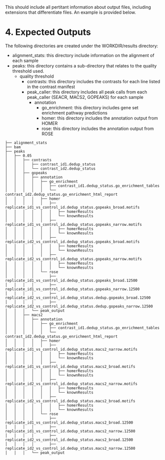 This should include all pertitant information about output files, including extensions that differentiate files. An example is provided below.

# 4. Expected Outputs

The following directories are created under the WORKDIR/results directory:

- alignment_stats: this directory include information on the alignment of each sample
- peaks: this directory contains a sub-directory that relates to the quality threshold used.
  - quality threshold
    - contrasts: this directory includes the contrasts for each line listed in the contrast manifest
    - peak_caller: this directory includes all peak calls from each peak_caller (SEACR, MACS2, GOPEAKS) for each sample
      - annotation
        - go_enrichment: this directory includes gene set enrichment pathway predictions
        - homer: this directory includes the annotation output from HOMER
        - rose: this directory includes the annotation output from ROSE

```
├── alignment_stats
├── bam
├── peaks
│   ├── 0.05
│   │   ├── contrasts
│   │   │   ├── contrast_id1.dedup_status
│   │   │   └── contrast_id2.dedup_status
│   │   ├── gopeaks
│   │   │   ├── annotation
│   │   │   │   ├── go_enrichment
│   │   │   │   │   ├── contrast_id1.dedup_status.go_enrichment_tables
│   │   │   │   │   └── contrast_id2.dedup_status.go_enrichment_html_report
│   │   │   │   ├── homer
│   │   │   │   │   ├── replicate_id1_vs_control_id.dedup_status.gopeaks_broad.motifs
│   │   │   │   │   │   ├── homerResults
│   │   │   │   │   │   └── knownResults
│   │   │   │   │   ├── replicate_id1_vs_control_id.dedup_status.gopeaks_narrow.motifs
│   │   │   │   │   │   ├── homerResults
│   │   │   │   │   │   └── knownResults
│   │   │   │   │   ├── replicate_id2_vs_control_id.dedup_status.gopeaks_broad.motifs
│   │   │   │   │   │   ├── homerResults
│   │   │   │   │   │   └── knownResults
│   │   │   │   │   ├── replicate_id2_vs_control_id.dedup_status.gopeaks_narrow.motifs
│   │   │   │   │   │   ├── homerResults
│   │   │   │   │   │   └── knownResults
│   │   │   │   └── rose
│   │   │   │       ├── replicate_id1_vs_control_id.dedup_status.gopeaks_broad.12500
│   │   │   │       ├── replicate_id1_vs_control_id.dedup_status.gopeaks_narrow.12500
│   │   │   │       ├── replicate_id2_vs_control_id.dedup_status.dedup.gopeaks_broad.12500
│   │   │   │       ├── replicate_id2_vs_control_id.dedup_status.dedup.gopeaks_narrow.12500
│   │   │   └── peak_output
│   │   ├── macs2
│   │   │   ├── annotation
│   │   │   │   ├── go_enrichment
│   │   │   │   │   ├── contrast_id1.dedup_status.go_enrichment_tables
│   │   │   │   │   └── contrast_id2.dedup_status.go_enrichment_html_report
│   │   │   │   ├── homer
│   │   │   │   │   ├── replicate_id1_vs_control_id.dedup_status.macs2_narrow.motifs
│   │   │   │   │   │   ├── homerResults
│   │   │   │   │   │   └── knownResults
│   │   │   │   │   ├── replicate_id1_vs_control_id.dedup_status.macs2_broad.motifs
│   │   │   │   │   │   ├── homerResults
│   │   │   │   │   │   └── knownResults
│   │   │   │   │   ├── replicate_id2_vs_control_id.dedup_status.macs2_narrow.motifs
│   │   │   │   │   │   ├── homerResults
│   │   │   │   │   │   └── knownResults
│   │   │   │   │   ├── replicate_id2_vs_control_id.dedup_status.macs2_broad.motifs
│   │   │   │   │   │   ├── homerResults
│   │   │   │   │   │   └── knownResults
│   │   │   │   └── rose
│   │   │   │       ├── replicate_id1_vs_control_id.dedup_status.macs2_broad.12500
│   │   │   │       ├── replicate_id1_vs_control_id.dedup_status.macs2_narrow.12500
│   │   │   │       ├── replicate_id2_vs_control_id.dedup_status.macs2_broad.12500
│   │   │   │       ├── replicate_id2_vs_control_id.dedup_status.macs2_narrow.12500
│   │   │   └── peak_output
```
